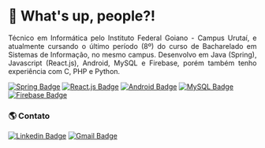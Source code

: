 <h1> 👋 What's up, people?! </h1>

<p align="justify">
    Técnico em Informática pelo Instituto Federal Goiano - Campus Urutaí, e atualmente cursando o último período (8º) 
    do curso de Bacharelado em Sistemas de Informação, no mesmo campus. 
    Desenvolvo em Java (Spring), Javascript (React.js), Android, MySQL e Firebase, porém também tenho 
    experiência com C, PHP e Python.
</p>

[![Spring Badge](https://img.shields.io/badge/Spring-6DB33F?style=for-the-badge&logo=spring&logoColor=white)](#)
[![React.js Badge](https://img.shields.io/badge/React-61DAFB?style=for-the-badge&logo=react&logoColor=515151)](#)
[![Android Badge](https://img.shields.io/badge/Android-3DDC84?style=for-the-badge&logo=android&logoColor=white)](#)
[![MySQL Badge](https://img.shields.io/badge/MySQL-0074A3?style=for-the-badge&logo=mysql&logoColor=white)](#)
[![Firebase Badge](https://img.shields.io/badge/Firebase-ffcc30?style=for-the-badge&logo=firebase&logoColor=515151)](#)
     
<h3> 🌎 Contato </h3>

[![Linkedin Badge](https://img.shields.io/badge/LinkedIn-0b66c3?style=flat-square&logo=Linkedin&logoColor=white&link=https://www.linkedin.com/in/wanderson-felipe/)](https://www.linkedin.com/in/wanderson-felipe/)
[![Gmail Badge](https://img.shields.io/badge/wandersonfelipeplus13@gmail.com-c14438?style=flat-square&logo=Gmail&logoColor=white&link=mailto:wandersonfelipeplus13@gmail.com)](mailto:wandersonfelipeplus13@gmail.com)

<!--
<h3></h3>

<div>
    <img 
         height="180em" 
         src="https://github-readme-stats.vercel.app/api?theme=dracula&username=wandersonfelipegp13&show_icons=true&include_all_commits=true&count_private=true">
    <img 
         height="180em" 
         src="https://github-readme-stats.vercel.app/api/top-langs/?theme=dracula&username=wandersonfelipegp13&layout=compact&langs_count=16">
</div>
-->

<!--
![Snake animation](https://github.com/wandersonfelipegp13/wandersonfelipegp13/blob/output/github-contribution-grid-snake.svg)
-->

